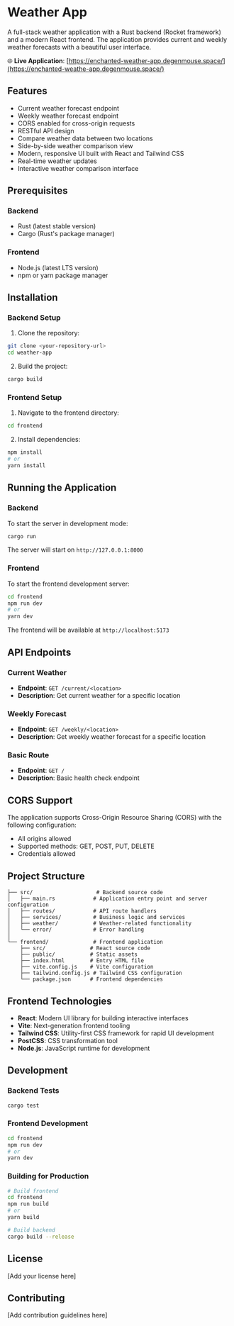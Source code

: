 # Weather App

A full-stack weather application with a Rust backend (Rocket framework) and a modern React frontend. The application provides current and weekly weather forecasts with a beautiful user interface.

🌐 **Live Application**: [https://enchanted-weather-app.degenmouse.space/](https://enchanted-weathe-app.degenmouse.space/)

## Features

- Current weather forecast endpoint
- Weekly weather forecast endpoint
- CORS enabled for cross-origin requests
- RESTful API design
- Compare weather data between two locations
- Side-by-side weather comparison view
- Modern, responsive UI built with React and Tailwind CSS
- Real-time weather updates
- Interactive weather comparison interface

## Prerequisites

### Backend
- Rust (latest stable version)
- Cargo (Rust's package manager)

### Frontend
- Node.js (latest LTS version)
- npm or yarn package manager

## Installation

### Backend Setup
1. Clone the repository:
```bash
git clone <your-repository-url>
cd weather-app
```

2. Build the project:
```bash
cargo build
```

### Frontend Setup
1. Navigate to the frontend directory:
```bash
cd frontend
```

2. Install dependencies:
```bash
npm install
# or
yarn install
```

## Running the Application

### Backend
To start the server in development mode:
```bash
cargo run
```
The server will start on `http://127.0.0.1:8000`

### Frontend
To start the frontend development server:
```bash
cd frontend
npm run dev
# or
yarn dev
```
The frontend will be available at `http://localhost:5173`

## API Endpoints

### Current Weather
- **Endpoint**: `GET /current/<location>`
- **Description**: Get current weather for a specific location

### Weekly Forecast
- **Endpoint**: `GET /weekly/<location>`
- **Description**: Get weekly weather forecast for a specific location

### Basic Route
- **Endpoint**: `GET /`
- **Description**: Basic health check endpoint

## CORS Support

The application supports Cross-Origin Resource Sharing (CORS) with the following configuration:
- All origins allowed
- Supported methods: GET, POST, PUT, DELETE
- Credentials allowed

## Project Structure

```
├── src/                    # Backend source code
│   ├── main.rs            # Application entry point and server configuration
│   ├── routes/            # API route handlers
│   ├── services/          # Business logic and services
│   ├── weather/           # Weather-related functionality
│   └── error/             # Error handling
│
└── frontend/              # Frontend application
    ├── src/              # React source code
    ├── public/           # Static assets
    ├── index.html        # Entry HTML file
    ├── vite.config.js    # Vite configuration
    ├── tailwind.config.js # Tailwind CSS configuration
    └── package.json      # Frontend dependencies
```

## Frontend Technologies

- **React**: Modern UI library for building interactive interfaces
- **Vite**: Next-generation frontend tooling
- **Tailwind CSS**: Utility-first CSS framework for rapid UI development
- **PostCSS**: CSS transformation tool
- **Node.js**: JavaScript runtime for development

## Development

### Backend Tests
```bash
cargo test
```

### Frontend Development
```bash
cd frontend
npm run dev
# or
yarn dev
```

### Building for Production
```bash
# Build frontend
cd frontend
npm run build
# or
yarn build

# Build backend
cargo build --release
```

## License

[Add your license here]

## Contributing

[Add contribution guidelines here] 
